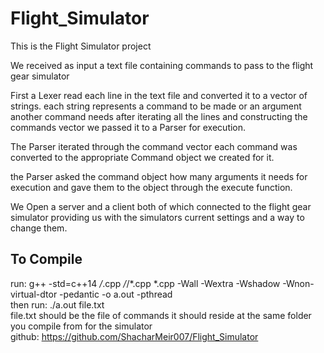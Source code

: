 # Flight_Simulator
This is the Flight Simulator project

We received as input a text file containing commands to pass to the flight gear simulator


First a Lexer read each line in the text file and converted it to a vector of strings.
each string represents a command to be made or an argument another command needs
after iterating all the lines and constructing the commands vector
we passed it to a Parser for execution.

The Parser iterated through the command vector 
each command was converted to the appropriate Command object we created for it.

the Parser asked the command object how many arguments it needs for execution
and gave them to the object through the execute function.

We Open a server and a client both of which connected to the flight gear simulator
providing us with the simulators current settings and a way to change them.

## To Compile
run: g++ -std=c++14 */*.cpp */*/*.cpp  *.cpp -Wall -Wextra -Wshadow -Wnon-virtual-dtor -pedantic -o a.out -pthread\
then run: ./a.out file.txt \
file.txt should be the file of commands it should reside at the same folder you compile from
for the simulator \
github:
https://github.com/ShacharMeir007/Flight_Simulator
